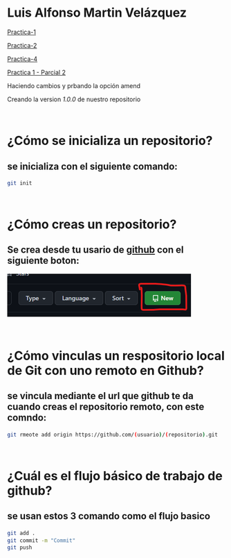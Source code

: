 # Luis Alfonso Martin Velázquez

[Practica-1](./Practica-1.md)

[Practica-2](./Practica-2.md)

[Practica-4](https://github.com/Wicho115/Sistemas-Op-Practica4)

[Practica 1 - Parcial 2](https://github.com/Wicho115/Parcial2-Practica1)

Haciendo cambios y prbando la opción amend

Creando la version _1.0.0_ de nuestro repositorio

<br>

# ¿Cómo se inicializa un repositorio?

## se inicializa con el siguiente comando:

```bash
git init
```

<br>

# ¿Cómo creas un repositorio?
## Se crea desde tu usario de [github](https://github.com/) con el siguiente boton:

![Imagen de creacion de un repositorio](./Captura.png)

<br>

# ¿Cómo vinculas un respositorio local de Git con uno remoto en Github?

## se vincula mediante el url que github te da cuando creas el repositorio remoto, con este comndo: 

```bash
git rmeote add origin https://github.com/(usuario)/(repositorio).git
```

<br>

# ¿Cuál es el flujo básico de trabajo de github?

## se usan estos 3 comando como el flujo basico

```bash
git add .
git commit -m "Commit"
git push
```

